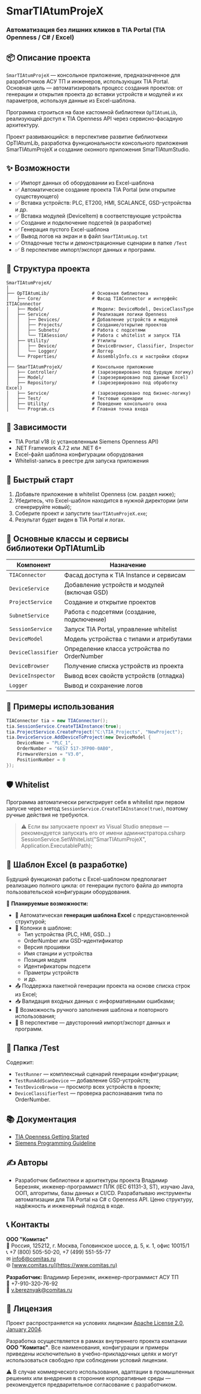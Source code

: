 ﻿# SmarTIAtumProjeX

### Автоматизация без лишних кликов в TIA Portal  (TIA Openness / C# / Excel)

## 📦 Описание проекта

`SmarTIAtumProjeX` — консольное приложение, предназначенное для разработчиков АСУ ТП и инженеров, использующих TIA Portal. Основная цель — автоматизировать процесс создания проектов: от генерации и открытия проекта до вставки устройств и модулей и их параметров, используя данные из Excel-шаблона.

Программа строиться на базе кастомной библиотеки `OpTIAtumLib`, реализующей доступ к TIA Openness API через сервисно-фасадную архитектуру.

Проект развивающийся: в перспективе развитие библиоткеки OpTIAtumLib, разработка функциональности консольного приложения SmarTIAtumProjeX и создание оконного приложения SmarTIAtumStudio.

## ✨ Возможности

- ✅ Импорт данных об оборудовании из Excel-шаблона
- ✅ Автоматическое создание проекта TIA Portal (или открытие существующего)
- ✅ Вставка устройств: PLC, ET200, HMI, SCALANCE, GSD-устройства и др.
- ✅ Вставка модулей (DeviceItem) в соответствующие устройства
- ✅ Создание и подключение подсетей (в разработке)
- ✅ Генерация пустого Excel-шаблона
- ✅ Вывод логов на экран и в файл `SmarTIAtumLog.txt`
- ✅ Отладочные тесты и демонстрационные сценарии в папке `/Test`
- ✅ В перспективе импорт/экспорт данных и программ.

## 📁 Структура проекта

```
SmarTIAtumProjeX/
│
├── OpTIAtumLib/                # Основная библиотека
│   ├── Core/                   # Фасад TIAConnector и интерфейс ITIAConnector
│   ├── Model/                  # Модели: DeviceModel, DeviceClassType
│   ├── Service/                # Реализация логики Openness
│   │   ├── Devices/            # Добавление устройств и модулей
│   │   ├── Projects/           # Создание/открытие проектов
│   │   ├── Subnets/            # Работа с подсетями
│   │   └── TIASession/         # Работа с whitelist и запуск TIA
│   ├── Utility/                # Утилиты
│   │   ├── Device/             # DeviceBrowser, Classifier, Inspector
│   │   └── Logger/             # Логгер
│   └── Properties/             # AssemblyInfo.cs и настройки сборки
│
├── SmarTIAtumProjeX/           # Консольное приложение
│   ├── Controller/             # (зарезервировано под будущую логику)
│   ├── Model/                  # (зарезервировано под данные Excel)
│   ├── Repository/             # (зарезервировано под обработку Excel)
│   ├── Service/                # (зарезервировано под бизнес-логику)
│   ├── Test/                   # Тестовые сценарии
│   ├── Utility/                # Поведение консольного окна
│   └── Program.cs              # Главная точка входа
```

## 🔧 Зависимости

- TIA Portal v18 (с установленным Siemens Openness API)
- .NET Framework 4.7.2 или .NET 6+
- Excel-файл шаблона конфигурации оборудования
- Whitelist-запись в реестре для запуска приложения

## 🚀 Быстрый старт

1. Добавьте приложение в whitelist Openness (см. раздел ниже);
2. Убедитесь, что Excel-шаблон находится в нужной директории (или сгенерируйте новый);
3. Соберите проект и запустите `SmarTIAtumProjeX.exe`;
4. Результат будет виден в TIA Portal и логах.

## 🧠 Основные классы и сервисы библиотеки OpTIAtumLib

| Компонент          | Назначение                                   |
| ------------------ | -------------------------------------------- |
| `TIAConnector`     | Фасад доступа к TIA Instance и сервисам      |
| `DeviceService`    | Добавление устройств и модулей (включая GSD) |
| `ProjectService`   | Создание и открытие проектов                 |
| `SubnetService`    | Работа с подсетями (создание, подключение)   |
| `SessionService`   | Запуск TIA Portal, управление whitelist      |
| `DeviceModel`      | Модель устройства с типами и атрибутами      |
| `DeviceClassifier` | Определение класса устройства по OrderNumber |
| `DeviceBrowser`    | Получение списка устройств из проекта        |
| `DeviceInspector`  | Вывод всех свойств устройств (отладка)       |
| `Logger`           | Вывод и сохранение логов                     |

## 📜 Примеры использования

```csharp
TIAConnector tia = new TIAConnector();
tia.SessionService.CreateTIAInstance(true);
tia.ProjectService.CreateProject("C:\TIA_Projects", "NewProject");
tia.DeviceService.AddDeviceToProject(new DeviceModel {
    DeviceName = "PLC_1",
    OrderNumber = "6ES7 517-3FP00-0AB0",
    FirmwareVersion = "V3.0",
    PositionNumber = 0
});
```

## 🛡️ Whitelist

Программа автоматически регистрирует себя в whitelist при первом запуске через метод `SessionService.CreateTIAInstance(true)`, поэтому ручные действия не требуются.

> ⚠ Если вы запускаете проект из Visual Studio впервые — рекомендуется запускать его от имени администратора.csharp
> SessionService.SetWhiteList("SmarTIAtumProjeX", Application.ExecutablePath);



## 📄 Шаблон Excel (в разработке)


Будущий функционал работы с Excel-шаблоном предполагает реализацию полного цикла: от генерации пустого файла до импорта пользовательской конфигурации оборудования.

🔧 **Планируемые возможности:**

- 📁 Автоматическая **генерация шаблона Excel** с предустановленной структурой;
- 🧩 Колонки в шаблоне:
  - Тип устройства (PLC, HMI, GSD...)
  - OrderNumber или GSD-идентификатор
  - Версия прошивки
  - Имя станции и устройства
  - Позиция модуля
  - Идентификаторы подсети
  - Праметры устройств
  - и др.
- 📤 Поддержка пакетной генерации проекта на основе списка строк из Excel;
- 📥 Валидация входных данных с информативными ошибками;
- 📌 Возможность ручного заполнения шаблона и повторного использования;
- 🔁 В перспективе — двусторонний импорт/экспорт данных и программ.

## 📂 Папка /Test

Содержит:
- `TestRunner` — комплексный сценарий генерации конфигурации;
- `TestRunAddScanDevice` — добавление GSD-устройств;
- `TestDeviceBrowse` — просмотр всех устройств в проекте;
- `DeviceClassifierTest` — проверка распознавания типа по OrderNumber.

## 📚 Документация

- [TIA Openness Getting Started](docs/GettingStarted.pdf)
- [Siemens Programming Guideline](docs/ProgrammingGuideline.pdf)

## ✍️ Авторы

- Разработчик библиотеки и архитектуры проекта Владимир Березняк, инженер-программист ПЛК (IEC 61131-3, ST), изучаю Java, ООП, алгоритмы, базы данных и CI/CD. Разрабатываю инструменты автоматизации для TIA Portal на C# с Openness API. Ценю структуру, надёжность и инженерный подход в коде.

## 📞 Контакты

**ООО "Комитас"**  
📍 Россия, 125212, г. Москва, Головинское шоссе, д. 5, к. 1, офис 10015/1  
📞 +7 (800) 505-50-20, +7 (499) 551-55-77  
✉ info6@comitas.ru  
🌐 [www.comitas.ru](https://www.comitas.ru)

**Разработчик:** Владимир Березняк, инженер-программист АСУ ТП  
📱 +7-910-320-76-92  
📧 v.bereznyak@comitas.ru

## 📌 Лицензия

Проект распространяется на условиях лицензии [Apache License 2.0, January 2004](https://www.apache.org/licenses/LICENSE-2.0).

Разработка осуществляется в рамках внутреннего проекта компании **ООО "Комитас"**. Все наименования, конфигурации и примеры приведены исключительно в учебно-прикладочных целях и могут использоваться свободно при соблюдении условий лицензии.

⚠ В случае коммерческого использования, адаптации в промышленных решениях или внедрения в сторонние корпоративные среды — рекомендуется предварительное согласование с разработчиком.